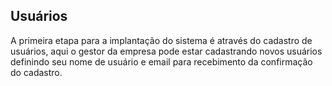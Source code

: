 ## Usuários

A primeira etapa para a implantação do sistema é através do cadastro de usuários, aqui o gestor da empresa pode estar cadastrando novos usuários definindo seu nome de usuário e email para recebimento da confirmação do cadastro.